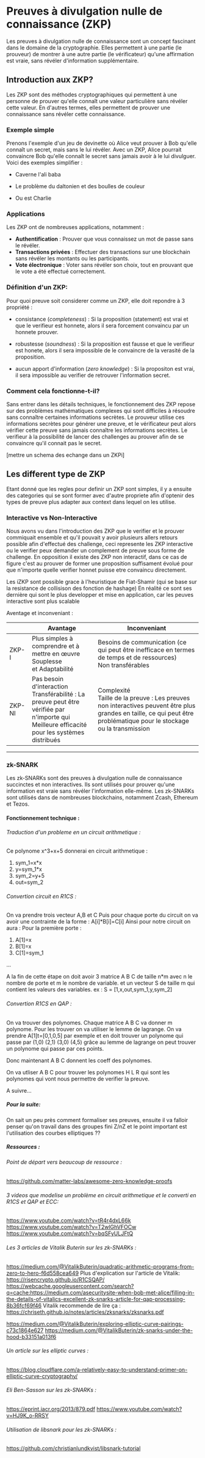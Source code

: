 # Preuves à divulgation nulle de connaissance (ZKP)

Les preuves à divulgation nulle de connaissance sont un concept fascinant dans le domaine de la cryptographie. Elles permettent à une partie (le prouveur) de montrer à une autre partie (le vérificateur) qu'une affirmation est vraie, sans révéler d'information supplémentaire. 

## Introduction aux ZKP?

Les ZKP sont des méthodes cryptographiques qui permettent à une personne de prouver qu'elle connaît une valeur particulière sans révéler cette valeur. En d'autres termes, elles permettent de prouver une connaissance sans révéler cette connaissance.

### Exemple simple

Prenons l'exemple d'un jeu de devinette où Alice veut prouver à Bob qu'elle connaît un secret, mais sans le lui révéler. Avec un ZKP, Alice pourrait convaincre Bob qu'elle connaît le secret sans jamais avoir à le lui divulguer. Voici des exemples simplifier : 

- Caverne l'ali baba

- Le problème du daltonien et des boulles de couleur

- Ou est Charlie

### Applications

Les ZKP ont de nombreuses applications, notamment :

- **Authentification** : Prouver que vous connaissez un mot de passe sans le révéler.
- **Transactions privées** : Effectuer des transactions sur une blockchain sans révéler les montants ou les participants.
- **Vote électronique** : Voter sans révéler son choix, tout en prouvant que le vote a été effectué correctement.

### Définition d'un ZKP:

Pour quoi preuve soit considerer comme un ZKP, elle doit repondre à 3 propriété : 

- consistance (*completeness*) : Si la proposition (statement) est vrai et que le verifieur est honnete, alors il sera forcement convaincu par un honnete prouver. 

- robustesse (*soundness*) : Si la proposition est fausse et que le verifieur est honete, alors il sera impossible de le convaincre de la verasité de la proposition.

- aucun apport d'information (*zero knowledge*) : Si la propositon est vrai, il sera impossible au verifier de retrouver l'information secret.

### Comment cela fonctionne-t-il?

Sans entrer dans les détails techniques, le fonctionnement des ZKP repose sur des problèmes mathématiques complexes qui sont difficiles à résoudre sans connaître certaines informations secrètes. Le prouveur utilise ces informations secrètes pour générer une preuve, et le vérificateur peut alors vérifier cette preuve sans jamais connaître les informations secrètes. Le verifieur à la possibilité de lancer des challenges au prouver afin de se convaincre qu'il connait pas le secret. 

[mettre un schema des echange dans un ZKPi]



## Les different type de ZKP

Etant donné que les regles pour definir un ZKP sont simples, il y a ensuite des categories qui se sont former avec d'autre propriete afin d'optenir des types de preuve plus adapter aux context dans lequel on les utilise.

### Interactive vs Non-Interactive

Nous avons vu dans l'introduction des ZKP que le verifier et le prouver commiquait ensemble et qu'il pouvait y avoir plusieurs allers retours possible afin d'effectué des challenge, ceci represente les ZKP interactive ou le verifier peux demander un complement de preuve sous forme de challenge. En opposition il existe des ZKP non interactif, dans ce cas de figure c'est au prouver de former une proposition suffisament évolué pour que n'importe quelle verifier honnet puisse etre convaincu directement. 

Les iZKP sont possible grace à l'heuristique de Fiat-Shamir (qui se base sur la resistance de collisison des fonction de hashage) En réalité ce sont ses dernière qui sont le plus developper et mise en application, car les peuves interactive sont plus scalable 

Aventage et inconveniant : 

|        | Avantage                                                                                                                                             | Inconveniant                                                                                                                                                              |
| ------ | ---------------------------------------------------------------------------------------------------------------------------------------------------- | ------------------------------------------------------------------------------------------------------------------------------------------------------------------------- |
| ZKP-I  | Plus simples à comprendre et à mettre en œuvre<br/>Souplesse et Adaptabilité                                                                         | Besoins de communication (ce qui peut être inefficace en termes de temps et de ressources)<br/>Non transférables                                                          |
| ZKP-NI | Pas besoin d'interaction <br/>Transférabilité : La preuve peut être vérifiée par n'importe qui<br/>Meilleure efficacité pour les systèmes distribués | Complexité<br/>Taille de la preuve : Les preuves non interactives peuvent être plus grandes en taille, ce qui peut être problématique pour le stockage ou la transmission |

---------

### zk-SNARK

Les zk-SNARKs sont des preuves à divulgation nulle de connaissance succinctes et non interactives. Ils sont utilisés pour prouver qu'une information est vraie sans révéler l'information elle-même. Les zk-SNARKs sont utilisés dans de nombreuses blockchains, notamment Zcash, Ethereum et Tezos.

#### Fonctionnement technique :

###### Traduction d'un probleme en un circuit arithmetique :

Ce polynome x^3+x+5 donnerai en circuit arithmetique :

1. sym_1=x*x
2. y=sym_1*x
3. sym_2=y+5
4. out=sym_2

###### Convertion circuit en R1CS :

On va prendre trois vecteur A,B et C 
Puis pour chaque porte du circuit on va avoir une contrainte de la forme :
A[i]*B[i]=C[i]
Ainsi pour notre circuit on aura :
Pour la première porte :

1. A[1]=x
2. B[1]=x
3. C[1]=sym_1

...

A la fin de cette étape on doit avoir 3 matrice A B C de taille n*m avec n le nombre de porte et m le nombre de variable.
et un vecteur S de taille m qui contient les valeurs des variables. ex : S =  [1,x,out,sym_1,y,sym_2]

###### Convertion R1CS en QAP :

On va trouver des polynomes. Chaque matrice A B C va donner m polynome.
Pour les trouver on va utiliser le lemme de lagrange.
On va prendre A[1]t=[0,1,0,5] par exemple
et en doit trouver un polynome qui passe par (1,0) (2,1) (3,0) (4,5)
grâce au lemme de lagrange on peut trouver un polynome qui passe par ces points.

Donc maintenant A B C donnent les coeff des polynomes.

On va utliser A B C pour trouver les polynomes H L R qui sont les polynomes qui vont nous permettre de verifier la preuve.

A suivre...

##### Pour la suite:

On sait un peu près comment formaliser ses preuves, ensuite il va falloir penser qu'on travail dans des groupes fini Z/nZ et le point important est l'utilisation des courbes elliptiques ?? 

##### Ressources :

###### Point de départ vers beaucoup de ressource :

https://github.com/matter-labs/awesome-zero-knowledge-proofs

###### 3 videos que modelise un problème en circuit arithmetique et le converti en R1CS et QAP et ECC:

https://www.youtube.com/watch?v=tR4r4dxL66k
https://www.youtube.com/watch?v=T2wlGhVFOCw
https://www.youtube.com/watch?v=bqSFyULJFtQ

###### Les 3 articles de Vitalik Buterin sur les zk-SNARKs :

https://medium.com/@VitalikButerin/quadratic-arithmetic-programs-from-zero-to-hero-f6d558cea649
  Plus d'explication sur l'article de Vitalik:
   https://risencrypto.github.io/R1CSQAP/
   https://webcache.googleusercontent.com/search?q=cache:https://medium.com/asecuritysite-when-bob-met-alice/filling-in-the-details-of-vitalics-excellent-zk-snarks-article-for-qap-processing-8b36fcf69f46
Vitalik recommende de lire ça : https://chriseth.github.io/notes/articles/zksnarks/zksnarks.pdf

https://medium.com/@VitalikButerin/exploring-elliptic-curve-pairings-c73c1864e627
https://medium.com/@VitalikButerin/zk-snarks-under-the-hood-b33151a013f6

###### Un article sur les elliptic curves :

https://blog.cloudflare.com/a-relatively-easy-to-understand-primer-on-elliptic-curve-cryptography/

###### Eli Ben-Sasson sur les zk-SNARKs :

https://eprint.iacr.org/2013/879.pdf
https://www.youtube.com/watch?v=HJ9K_o-RRSY

###### Utilisation de libsnark pour les zk-SNARKs :

https://github.com/christianlundkvist/libsnark-tutorial
